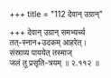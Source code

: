 +++
title = "112 देवान् उग्रान्"

+++
देवान् उग्रान् समभ्यर्च्य  
तत्-स्नान+उदकम् आहरेत्।  
संस्राव्य पाययेत् तस्माज्  
जलं तु प्रसृति-त्रयम्  ॥ २.११२ ॥